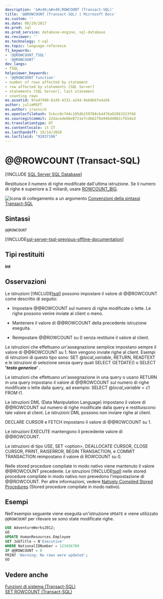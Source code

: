 ```yaml
---
description: '&#x40;&#x40;ROWCOUNT (Transact-SQL)'
title: '@@ROWCOUNT (Transact-SQL) | Microsoft Docs'
ms.custom: ''
ms.date: 08/29/2017
ms.prod: sql
ms.prod_service: database-engine, sql-database
ms.reviewer: ''
ms.technology: t-sql
ms.topic: language-reference
f1_keywords:
- '@@ROWCOUNT_TSQL'
- '@@ROWCOUNT'
dev_langs:
- TSQL
helpviewer_keywords:
- '@@ROWCOUNT function'
- number of rows affected by statement
- row affected by statements [SQL Server]
- statements [SQL Server], last statement
- counting rows
ms.assetid: 97a47998-81d9-4331-a244-9eb8b6fe4a56
author: julieMSFT
ms.author: jrasnick
ms.openlocfilehash: 5cbcc0c744c195db159788cb4476a92963323f66
ms.sourcegitcommit: 22dacedeb6e8721e7cdb6279a946d4002cfb5da3
ms.translationtype: HT
ms.contentlocale: it-IT
ms.lasthandoff: 10/14/2020
ms.locfileid: "92037106"
---
```

# <a name="x40x40rowcount-transact-sql"></a>&#x40;&#x40;ROWCOUNT (Transact-SQL)
[!INCLUDE [SQL Server SQL Database](../../includes/applies-to-version/sql-asdb.md)]

  Restituisce il numero di righe modificate dall'ultima istruzione. Se il numero di righe è superiore a 2 miliardi, usare [ROWCOUNT_BIG](../../t-sql/functions/rowcount-big-transact-sql.md).  
  
 ![Icona di collegamento a un argomento](../../database-engine/configure-windows/media/topic-link.gif "Icona di collegamento a un argomento") [Convenzioni della sintassi Transact-SQL](../../t-sql/language-elements/transact-sql-syntax-conventions-transact-sql.md)  
  
## <a name="syntax"></a>Sintassi  
  
```syntaxsql  
@@ROWCOUNT  
```  
  
[!INCLUDE[sql-server-tsql-previous-offline-documentation](../../includes/sql-server-tsql-previous-offline-documentation.md)]

## <a name="return-types"></a>Tipi restituiti
 **int**  
  
## <a name="remarks"></a>Osservazioni  
 Le istruzioni [!INCLUDE[tsql](../../includes/tsql-md.md)] possono impostare il valore di @@ROWCOUNT come descritto di seguito:  
  
-   Impostare @@ROWCOUNT sul numero di righe modificate o lette. Le righe possono venire inviate al client o meno.  
  
-   Mantenere il valore di @@ROWCOUNT della precedente istruzione eseguita.  
  
-   Reimpostare @@ROWCOUNT su 0 senza restituire il valore al client.  
  
 Le istruzioni che effettuano un'assegnazione semplice impostano sempre il valore di @@ROWCOUNT su 1. Non vengono inviate righe al client. Esempi di istruzioni di questo tipo sono: SET @*local_variable*, RETURN, READTEXT e le istruzioni di selezione senza query quali SELECT GETDATE() o SELECT **'***testo generico***'** .  
  
 Le istruzioni che effettuano un'assegnazione in una query o usano RETURN in una query impostano il valore di @@ROWCOUNT sul numero di righe modificate o lette dalla query, ad esempio: SELECT @*local_variable* = c1 FROM t1.  
  
 Le istruzioni DML (Data Manipulation Language) impostano il valore di @@ROWCOUNT sul numero di righe modificate dalla query e restituiscono tale valore al client. Le istruzioni DML possono non inviare righe al client.  
  
 DECLARE CURSOR e FETCH impostano il valore di @@ROWCOUNT su 1.  
  
 Le istruzioni EXECUTE mantengono il precedente valore di @@ROWCOUNT.  
  
 Le istruzioni di tipo USE, SET \<option>, DEALLOCATE CURSOR, CLOSE CURSOR, PRINT, RAISERROR, BEGIN TRANSACTION, e COMMIT TRANSACTION reimpostano il valore di ROWCOUNT su 0.  
  
 Nelle stored procedure compilate in modo nativo viene mantenuto il valore @@ROWCOUNT precedente. Le istruzioni [!INCLUDE[tsql](../../includes/tsql-md.md)] nelle stored procedure compilate in modo nativo non prevedono l'impostazione di @@ROWCOUNT. Per altre informazioni, vedere [Natively Compiled Stored Procedures](../../relational-databases/in-memory-oltp/a-guide-to-query-processing-for-memory-optimized-tables.md) (Stored procedure compilate in modo nativo).  
  
## <a name="examples"></a>Esempi  
 Nell'esempio seguente viene eseguita un'istruzione `UPDATE` e viene utilizzato `@@ROWCOUNT` per rilevare se sono state modificate righe.  
  
```sql  
USE AdventureWorks2012;  
GO  
UPDATE HumanResources.Employee   
SET JobTitle = N'Executive'  
WHERE NationalIDNumber = 123456789  
IF @@ROWCOUNT = 0  
PRINT 'Warning: No rows were updated';  
GO  
```  
  
## <a name="see-also"></a>Vedere anche  
 [Funzioni di sistema &#40;Transact-SQL&#41;](../../relational-databases/system-functions/system-functions-category-transact-sql.md)   
 [SET ROWCOUNT &#40;Transact-SQL&#41;](../../t-sql/statements/set-rowcount-transact-sql.md)  
  
